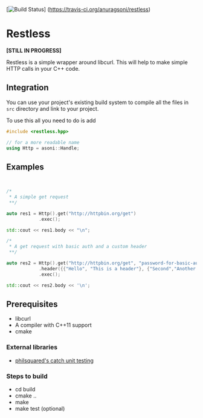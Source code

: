 [![Build Status](https://travis-ci.org/anuragsoni/restless.svg?branch=master)] (https://travis-ci.org/anuragsoni/restless)

# Restless
**[STILL IN PROGRESS]**

Restless is a simple wrapper around libcurl.
This will help to make simple HTTP calls in your C++
code.


## Integration

You can use your project's existing build system to compile
all the files in `src` directory and link to your project.

To use this all you need to do is add

```cpp
#include <restless.hpp>

// for a more readable name
using Http = asoni::Handle;
```

## Examples

```cpp


/*
 * A simple get request
 **/

auto res1 = Http().get("http://httpbin.org/get")
            .exec();

std::cout << res1.body << "\n";

/*
 * A get request with basic auth and a custom header
 **/

auto res2 = Http().get("http://httpbin.org/get", "password-for-basic-auth")
            .header({{"Hello", "This is a header"}, {"Second","Another header"}})
            .exec();

std::cout << res2.body << '\n';

```


## Prerequisites
* libcurl
* A compiler with C++11 support
* cmake

### External libraries
* [philsquared's catch unit testing](https://github.com/philsquared/Catch)

### Steps to build
* cd build
* cmake ..
* make
* make test (optional)
